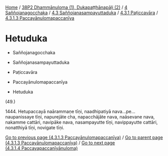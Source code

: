 
[Home](/) / [38P2 Dhammānuloma (1), Dukapaṭṭhānapāḷi (2)](../../../...md) / [4 Saññojanagocchaka](../../...md) / [4.3 Saññojanasampayuttaduka](../...md) / [4.3.1 Paṭiccavāra](...md) / [4.3.1.3 Paccayānulomapaccanīya](../38P2/4/4.3/4.3.1/4.3.1.3.md)

# Hetuduka

* Saññojanagocchaka

* Saññojanasampayuttaduka

* Paṭiccavāra

* Paccayānulomapaccanīya

* Hetuduka

(49.)

1444\. Hetupaccayā naārammaṇe tīṇi, naadhipatiyā nava…pe…  naupanissaye tīṇi, napurejāte cha, napacchājāte nava, naāsevane nava, nakamme cattāri, navipāke nava, nasampayutte tīṇi, navippayutte cattāri, nonatthiyā tīṇi, novigate tīṇi.

[Go to previous page (4.3.1.3 Paccayānulomapaccanīya)](../38P2/4/4.3/4.3.1/4.3.1.3.md) / [Go to parent page (4.3.1.3 Paccayānulomapaccanīya)](../38P2/4/4.3/4.3.1/4.3.1.3.md) / [Go to next page (4.3.1.4 Paccayapaccanīyānuloma)](../4.3.1.4.md)


